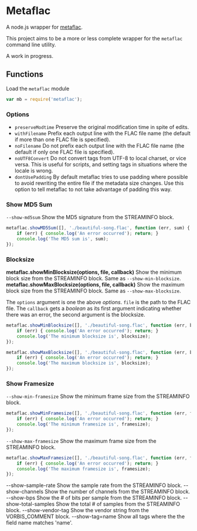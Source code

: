 Metaflac
========

A node.js wrapper for [metaflac][metaflac].

This project aims to be a more or less complete wrapper for the
`metaflac` command line utility. 

A work in progress.


Functions
---------

Load the `metaflac` module

```javascript
var mb = require('metaflac');
```

### Options

 - `preserveModtime` Preserve the original modification time in spite of edits. 
 - `withFilename` Prefix each output line with the FLAC file name (the default if more than one FLAC file is specified). 
 - `noFilename` Do not prefix each output line with the FLAC file name (the default if only one FLAC file is specified). 
 - `noUTF8Convert` Do not convert tags from UTF-8 to local charset, or vice versa. This is useful for scripts, and setting tags in situations where the locale is wrong. 
 - `dontUsePadding` By default metaflac tries to use padding where possible to avoid rewriting the entire file if the metadata size changes. Use this option to tell metaflac to not take advantage of padding this way.

### Show MD5 Sum

`--show-md5sum` Show the MD5 signature from the STREAMINFO block. 

```javascript
metaflac.showMD5Sum([], './beautiful-song.flac', function (err, sum) {
	if (err) { console.log('An error occurred'); return; }
	console.log('The MD5 sum is', sum);
});
```

### Blocksize

__metaflac.showMinBlocksize(options, file, callback)__ Show the minimum block size from the STREAMINFO block. Same as `--show-min-blocksize`.  
__metaflac.showMaxBlocksize(options, file, callback)__ Show the maximum block size from the STREAMINFO block. Same as `--show-max-blocksize`.

The `options` argument is one the above _options_. `file` is the path to the FLAC file. The `callback` gets a _boolean_ as its first argument indicating whether there was an error, the second argument is the blocksize.

```javascript
metaflac.showMinBlocksize([], './beautiful-song.flac', function (err, blocksize) {
	if (err) { console.log('An error occurred'); return; }
	console.log('The minimum blocksize is', blocksize);
});
```

```javascript
metaflac.showMaxBlocksize([], './beautiful-song.flac', function (err, blocksize) {
	if (err) { console.log('An error occurred'); return; }
	console.log('The maximum blocksize is', blocksize);
});
```

### Show Framesize

`--show-min-framesize` Show the minimum frame size from the STREAMINFO block. 

```javascript
metaflac.showMinFramesize([], './beautiful-song.flac', function (err, framesize) {
	if (err) { console.log('An error occurred'); return; }
	console.log('The minimum framesize is', framesize);
});
```

`--show-max-framesize` Show the maximum frame size from the STREAMINFO block. 

```javascript
metaflac.showMaxFramesize([], './beautiful-song.flac', function (err, framesize) {
	if (err) { console.log('An error occurred'); return; }
	console.log('The maximum framesize is', framesize);
});
```




--show-sample-rate
    Show the sample rate from the STREAMINFO block. 
--show-channels
    Show the number of channels from the STREAMINFO block. 
--show-bps
    Show the # of bits per sample from the STREAMINFO block. 
--show-total-samples
    Show the total # of samples from the STREAMINFO block. 
--show-vendor-tag
    Show the vendor string from the VORBIS_COMMENT block. 
--show-tag=name
    Show all tags where the the field name matches 'name'.

[metaflac]: http://flac.sourceforge.net/documentation_tools_metaflac.html
